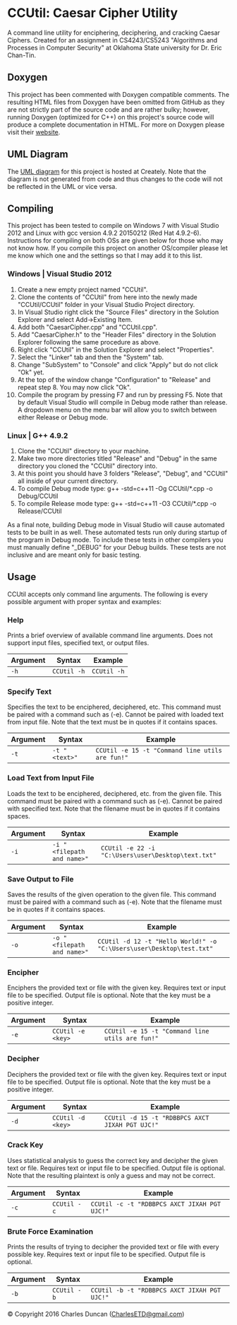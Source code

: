 # CCUtil: Caesar Cipher Utility
A command line utility for enciphering, deciphering, and cracking Caesar Ciphers. Created for an assignment in CS4243/CS5243 "Algorithms and Processes in Computer Security" at Oklahoma State university for Dr. Eric Chan-Tin.

## Doxygen
This project has been commented with Doxygen compatible comments. The resulting HTML files from Doxygen have been omitted from GitHub as they are not strictly part of the source code and are rather bulky; however, running Doxygen (optimized for C++) on this project's source code will produce a complete documentation in HTML. For more on Doxygen please visit their <a href="http://www.stack.nl/~dimitri/doxygen/" target="_blank">website</a>.

## UML Diagram
The <a href="https://creately.com/diagram/ijdk9blp1/PtoZQMSObbDN1fG1mCMRB4c7mfQ%3D" target="_blank">UML diagram</a> for this project is hosted at Creately. Note that the diagram is not generated from code and thus changes to the code will not be reflected in the UML or vice versa.

## Compiling
This project has been tested to compile on Windows 7 with Visual Studio 2012 and Linux with gcc version 4.9.2 20150212 (Red Hat 4.9.2-6). Instructions for compiling on both OSs are given below for those who may not know how. If you compile this project on another OS/compiler please let me know which one and the settings so that I may add it to this list.

### Windows | Visual Studio 2012
1. Create a new empty project named "CCUtil".
2. Clone the contents of "CCUtil" from here into the newly made "CCUtil/CCUtil" folder in your Visual Studio Project directory.
3. In Visual Studio right click the "Source Files" directory in the Solution Explorer and select Add->Existing Item.
4. Add both "CaesarCipher.cpp" and "CCUtil.cpp".
5. Add "CaesarCipher.h" to the "Header Files" directory in the Solution Explorer following the same procedure as above.
6. Right click "CCUtil" in the Solution Explorer and select "Properties".
7. Select the "Linker" tab and then the "System" tab.
8. Change "SubSystem" to "Console" and click "Apply" but do not click "Ok" yet.
9. At the top of the window change "Configuration" to "Release" and repeat step 8. You may now click "Ok".
10. Compile the program by pressing F7 and run by pressing F5. Note that by default Visual Studio will compile in Debug mode rather than release. A dropdown menu on the menu bar will allow you to switch between either Release or Debug mode.

### Linux | G++ 4.9.2
1. Clone the "CCUtil" directory to your machine.
2. Make two more directories titled "Release" and "Debug" in the same directory you cloned the "CCUtil" directory into.
3. At this point you should have 3 folders "Release", "Debug", and "CCUtil" all inside of your current directory.
4. To compile Debug mode type: g++ -std=c++11 -Og CCUtil/*.cpp -o Debug/CCUtil
5. To compile Release mode type: g++ -std=c++11 -O3 CCUtil/*.cpp -o Release/CCUtil

As a final note, building Debug mode in Visual Studio will cause automated tests to be built in as well. These automated tests run only during startup of the program in Debug mode. To include these tests in other compilers you must manually define "_DEBUG" for your Debug builds. These tests are not inclusive and are meant only for basic testing.

## Usage
CCUtil accepts only command line arguments. The following is every possible argument with proper syntax and examples:

### Help
Prints a brief overview of available command line arguments. Does not support input files, specified text, or output files.

| Argument | Syntax    | Example   |
|----------|-----------|-----------|
| `-h`     | `CCUtil -h` | `CCUtil -h` |

### Specify Text
Specifies the text to be enciphered, deciphered, etc. This command must be paired with a command such as (-e). Cannot be paired with loaded text from input file. Note that the text must be in quotes if it contains spaces.

| Argument | Syntax                                    | Example                                    |
|----------|-------------------------------------------|--------------------------------------------|
| `-t`       | `-t "<text>"` | `CCUtil -e 15 -t "Command line utils are fun!"` |

### Load Text from Input File
Loads the text to be enciphered, deciphered, etc. from the given file. This command must be paired with a command such as (-e). Cannot be paired with specified text. Note that the filename must be in quotes if it contains spaces.

| Argument | Syntax                                    | Example                                    |
|----------|-------------------------------------------|--------------------------------------------|
| `-i`       | `-i "<filepath and name>"` | `CCUtil -e 22 -i "C:\Users\user\Desktop\text.txt"` |

### Save Output to File
Saves the results of the given operation to the given file. This command must be paired with a command such as (-e). Note that the filename must be in quotes if it contains spaces.

| Argument | Syntax                                    | Example                                    |
|----------|-------------------------------------------|--------------------------------------------|
| `-o`       | `-o "<filepath and name>"` | `CCUtil -d 12 -t "Hello World!" -o "C:\Users\user\Desktop\test.txt"` |

### Encipher
Enciphers the provided text or file with the given key. Requires text or input file to be specified. Output file is optional. Note that the key must be a positive integer.

| Argument | Syntax                                    | Example                                    |
|----------|-------------------------------------------|--------------------------------------------|
| `-e`       | `CCUtil -e <key>` | `CCUtil -e 15 -t "Command line utils are fun!"` |

### Decipher
Deciphers the provided text or file with the given key. Requires text or input file to be specified. Output file is optional. Note that the key must be a positive integer.

| Argument | Syntax                                     | Example                                    |
|----------|--------------------------------------------|--------------------------------------------|
| `-d`       | `CCUtil -d <key>` | `CCUtil -d 15 -t "RDBBPCS AXCT JIXAH PGT UJC!"` |

### Crack Key
Uses statistical analysis to guess the correct key and decipher the given text or file. Requires text or input file to be specified. Output file is optional. Note that the resulting plaintext is only a guess and may not be correct.

| Argument | Syntax                            | Example                                 |
|----------|-----------------------------------|-----------------------------------------|
| `-c`       | `CCUtil -c` | `CCUtil -c -t "RDBBPCS AXCT JIXAH PGT UJC!"` |

### Brute Force Examination
Prints the results of trying to decipher the provided text or file with every possible key. Requires text or input file to be specified. Output file is optional.

| Argument | Syntax                            | Example                                 |
|----------|-----------------------------------|-----------------------------------------|
| `-b`       | `CCUtil -b` | `CCUtil -b -t "RDBBPCS AXCT JIXAH PGT UJC!"` |

© Copyright 2016 Charles Duncan (CharlesETD@gmail.com)
